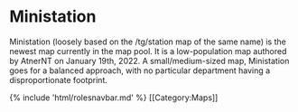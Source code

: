 # Ministation

Ministation (loosely based on the /tg/station map of the same name) is the newest map currently in the map pool. It is a low-population map authored by AtnerNT on January 19th, 2022. A small/medium-sized map, Ministation goes for a balanced approach, with no particular department having a disproportionate footprint. 



{% include 'html/rolesnavbar.md' %}
[[Category:Maps]]

